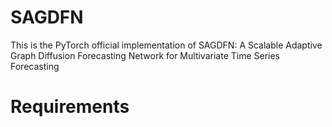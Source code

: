 # SAGDFN
 This is the PyTorch official implementation of SAGDFN: A Scalable Adaptive Graph Diffusion Forecasting Network for Multivariate Time Series Forecasting
# Requirements

